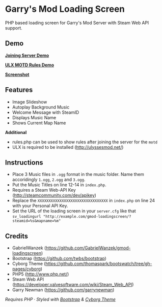 Garry's Mod Loading Screen
==================

PHP based loading screen for Garry's Mod Server with Steam Web API support.

## Demo

**[Joining Server Demo](/gmod/?steamid=76561198026915793&mapname=gm_bigcity)**

**[ULX MOTD Rules Demo](/gmod/rules.php)**

**[Screenshot](http://i.imgur.com/GjxCBJT.jpg)**

## Features

- Image Slideshow
- Autoplay Background Music
- Welcome Message with SteamID
- Displays Music Name
- Shows Current Map Name

**Additional**
- rules.php can be used to show rules after joining the server for the `motd`
- ULX is required to be installed (http://ulyssesmod.net/)


## Instructions

* Place 3 Music files in `.ogg` format in the music folder. Name them accoridingly `1.ogg`, `2.ogg` and `3.ogg`.
* Put the Music Titles on line 12-14 in `index.php`.
* Requires a Steam Web-API Key (http://steamcommunity.com/dev/apikey)
* Replace the `XXXXXXXXXXXXXXXXXXXXXXXXXXXXXXXX` in `index.php` on line 24 with your Personal API Key.
* Set the URL of the loading screen in your `server.cfg` like that `sv_loadingurl "http://example.com/gmod-loadingscreen/?steamid=%s&mapname=%m"`

## Credits
* GabrielWanzek (https://github.com/GabrielWanzek/gmod-loadingscreen)
* Bootstrap (https://github.com/twbs/bootstrap)
* Cyborg Theme (https://github.com/thomaspark/bootswatch/tree/gh-pages/cyborg)
* PHP5 (http://www.php.net/)
* Steam Web API (https://developer.valvesoftware.com/wiki/Steam_Web_API)
* Garry Newman (https://github.com/garrynewman)

_Requires PHP_ &middot; _Styled with [Bootstrap](http://getbootstrap.com/) & [Cyborg Theme](http://bootswatch.com/cyborg/)_







